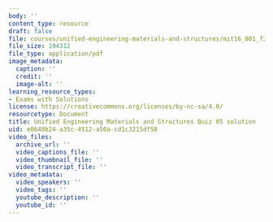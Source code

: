 ```yaml
---
body: ''
content_type: resource
draft: false
file: courses/unified-engineering-materials-and-structures/mit16_001_f21_q05_sol.pdf
file_size: 194312
file_type: application/pdf
image_metadata:
  caption: ''
  credit: ''
  image-alt: ''
learning_resource_types:
- Exams with Solutions
license: https://creativecommons.org/licenses/by-nc-sa/4.0/
resourcetype: Document
title: Unified Engineering Materials and Structures Quiz 05 solution
uid: e0640b24-a35c-4512-a50a-cd1c3215df58
video_files:
  archive_url: ''
  video_captions_file: ''
  video_thumbnail_file: ''
  video_transcript_file: ''
video_metadata:
  video_speakers: ''
  video_tags: ''
  youtube_description: ''
  youtube_id: ''
---
```

